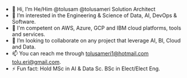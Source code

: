 - 👋 Hi, I’m He/Him @tolusam @tolusameri Solution Architect
- 👀 I’m interested in the Engineering & Science of Data, AI, DevOps & Software.
- 🌱 I'm competent on AWS, Azure, GCP and IBM cloud platforms, tools and services.
- 💞️ I’m looking to collaborate on any project that leverage AI, BI, Cloud and Data.
- 📫 You can reach me through tolusameri1@hotmail.com tolu.eri@gmail.com.
- ⚡ Fun fact: Hold MSc in AI & Data Sc. BSc in Elect/Elect Eng.

<!---
tolusam/tolusam is a ✨ special ✨ repository because its `README.md` (this file) appears on your GitHub profile.
You can click the Preview link to take a look at your changes.
--->
